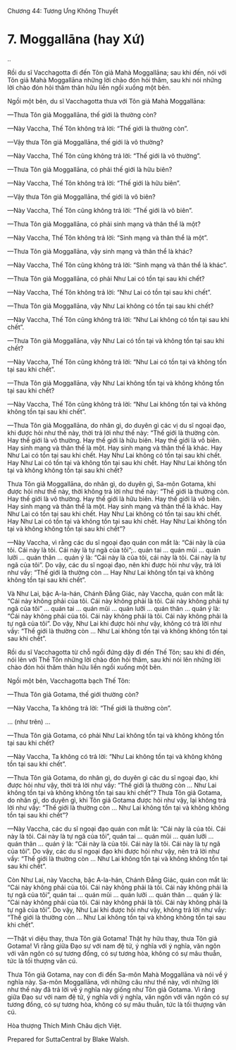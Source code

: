  

Chương 44: Tương Ưng Không Thuyết

# 7\. Moggallāna (hay Xứ)

..

Rồi du sĩ Vacchagotta đi đến Tôn giả Mahà Moggallāna; sau khi đến, nói với Tôn giả Mahà Moggallāna những lời chào đón hỏi thăm, sau khi nói những lời chào đón hỏi thăm thân hữu liền ngồi xuống một bên.

Ngồi một bên, du sĩ Vacchagotta thưa với Tôn giả Mahà Moggallāna:

—Thưa Tôn giả Moggallāna, thế giới là thường còn?

—Này Vaccha, Thế Tôn không trả lời: “Thế giới là thường còn”.

—Vậy thưa Tôn giả Moggallāna, thế giới là vô thường?

—Này Vaccha, Thế Tôn cũng không trả lời: “Thế giới là vô thường”.

—Thưa Tôn giả Moggallāna, có phải thế giới là hữu biên?

—Này Vaccha, Thế Tôn không trả lời: “Thế giới là hữu biên”.

—Vậy thưa Tôn giả Moggallāna, thế giới là vô biên?

—Này Vaccha, Thế Tôn cũng không trả lời: “Thế giới là vô biên”.

—Thưa Tôn giả Moggallāna, có phải sinh mạng và thân thể là một?

—Này Vaccha, Thế Tôn không trả lời: “Sinh mạng và thân thể là một”.

—Thưa Tôn giả Moggallāna, vậy sinh mạng và thân thể là khác?

—Này Vaccha, Thế Tôn cũng không trả lời: “Sinh mạng và thân thể là khác”.

—Thưa Tôn giả Moggallāna, có phải Như Lai có tồn tại sau khi chết?

—Này Vaccha, Thế Tôn không trả lời: “Như Lai có tồn tại sau khi chết”.

—Thưa Tôn giả Moggallāna, vậy Như Lai không có tồn tại sau khi chết?

—Này Vaccha, Thế Tôn cũng không trả lời: “Như Lai không có tồn tại sau khi chết”.

—Thưa Tôn giả Moggallāna, vậy Như Lai có tồn tại và không tồn tại sau khi chết?

—Này Vaccha, Thế Tôn cũng không trả lời: “Như Lai có tồn tại và không tồn tại sau khi chết”.

—Thưa Tôn giả Moggallāna, vậy Như Lai không tồn tại và không không tồn tại sau khi chết?

—Này Vaccha, Thế Tôn cũng không trả lời: “Như Lai không tồn tại và không không tồn tại sau khi chết”.

—Thưa Tôn giả Moggallāna, do nhân gì, do duyên gì các vị du sĩ ngoại đạo, khi được hỏi như thế này, thời trả lời như thế này: “Thế giới là thường còn. Hay thế giới là vô thường. Hay thế giới là hữu biên. Hay thế giới là vô biên. Hay sinh mạng và thân thể là một. Hay sinh mạng và thân thể là khác. Hay Như Lai có tồn tại sau khi chết. Hay Như Lai không có tồn tại sau khi chết. Hay Như Lai có tồn tại và không tồn tại sau khi chết. Hay Như Lai không tồn tại và không không tồn tại sau khi chết?

Thưa Tôn giả Moggallāna, do nhân gì, do duyên gì, Sa-môn Gotama, khi được hỏi như thế này, thời không trả lời như thế này: “Thế giới là thường còn. Hay thế giới là vô thường. Hay thế giới là hữu biên. Hay thế giới là vô biên. Hay sinh mạng và thân thể là một. Hay sinh mạng và thân thể là khác. Hay Như Lai có tồn tại sau khi chết. Hay Như Lai không có tồn tại sau khi chết. Hay Như Lai có tồn tại và không tồn tại sau khi chết. Hay Như Lai không tồn tại và không không tồn tại sau khi chết”?

—Này Vaccha, vì rằng các du sĩ ngoại đạo quán con mắt là: “Cái này là của tôi. Cái này là tôi. Cái này là tự ngã của tôi”;.. quán tai … quán mũi … quán lưỡi … quán thân … quán ý là: “Cái này là của tôi, cái này là tôi. Cái này là tự ngã của tôi”. Do vậy, các du sĩ ngoại đạo, nên khi được hỏi như vậy, trả lời như vầy: “Thế giới là thường còn … Hay Như Lai không tồn tại và không không tồn tại sau khi chết”.

Và Như Lai, bậc A-la-hán, Chánh Ðẳng Giác, này Vaccha, quán con mắt là: “Cái này không phải của tôi. Cái này không phải là tôi. Cái này không phải tự ngã của tôi” … quán tai … quán mũi … quán lưỡi … quán thân … quán ý là: “Cái này không phải của tôi. Cái này không phải là tôi. Cái này không phải là tự ngã của tôi”. Do vậy, Như Lai khi được hỏi như vậy, không có trả lời như vầy: “Thế giới là thường còn … Như Lai không tồn tại và không không tồn tại sau khi chết”.

Rồi du sĩ Vacchagotta từ chỗ ngồi đứng dậy đi đến Thế Tôn; sau khi đi đến, nói lên với Thế Tôn những lời chào đón hỏi thăm, sau khi nói lên những lời chào đón hỏi thăm thân hữu liền ngồi xuống một bên.

Ngồi một bên, Vacchagotta bạch Thế Tôn:

—Thưa Tôn giả Gotama, thế giới thường còn?

—Này Vaccha, Ta không trả lời: “Thế giới là thường còn”.

… (như trên) …

—Thưa Tôn giả Gotama, có phải Như Lai không tồn tại và không không tồn tại sau khi chết?

—Này Vaccha, Ta không có trả lời: “Như Lai không tồn tại và không không tồn tại sau khi chết”.

—Thưa Tôn giả Gotama, do nhân gì, do duyên gì các du sĩ ngoại đạo, khi được hỏi như vậy, thời trả lời như vầy: “Thế giới là thường còn … Như Lai không tồn tại và không không tồn tại sau khi chết”? Thưa Tôn giả Gotama, do nhân gì, do duyên gì, khi Tôn giả Gotama được hỏi như vậy, lại không trả lời như vầy: “Thế giới là thường còn … Như Lai không tồn tại và không không tồn tại sau khi chết”?

—Này Vaccha, các du sĩ ngoại đạo quán con mắt là: “Cái này là của tôi. Cái này là tôi. Cái này là tự ngã của tôi”, quán tai … quán mũi … quán lưỡi … quán thân … quán ý là: “Cái này là của tôi. Cái này là tôi. Cái này là tự ngã của tôi”. Do vậy, các du sĩ ngoại đạo khi được hỏi như vậy, nên trả lời như vầy: “Thế giới là thường còn … Như Lai không tồn tại và không không tồn tại sau khi chết”.

Còn Như Lai, này Vaccha, bậc A-la-hán, Chánh Ðẳng Giác, quán con mắt là: “Cái này không phải của tôi. Cái này không phải là tôi. Cái này không phải là tự ngã của tôi”, quán tai … quán mũi … quán lưỡi … quán thân … quán ý là: “Cái này không phải của tôi. Cái này không phải là tôi. Cái này không phải là tự ngã của tôi”. Do vậy, Như Lai khi được hỏi như vậy, không trả lời như vầy: “Thế giới là thường còn … Như Lai không tồn tại và không không tồn tại sau khi chết”.

—Thật vi diệu thay, thưa Tôn giả Gotama! Thật hy hữu thay, thưa Tôn giả Gotama! Vì rằng giữa Ðạo sư với nam đệ tử, ý nghĩa với ý nghĩa, văn ngôn với văn ngôn có sự tương đồng, có sự tương hòa, không có sự mâu thuẫn, tức là tối thượng văn cú.

Thưa Tôn giả Gotama, nay con đi đến Sa-môn Mahà Moggallāna và nói về ý nghĩa này. Sa-môn Moggallāna, với những câu như thế này, với những lời như thế này đã trả lời về ý nghĩa này giống như Tôn giả Gotama. Vì rằng giữa Ðạo sư với nam đệ tử, ý nghĩa với ý nghĩa, văn ngôn với văn ngôn có sự tương đồng, có sự tương hòa, không có sự mâu thuẫn, tức là tối thượng văn cú.

Hòa thượng Thích Minh Châu dịch Việt.

Prepared for SuttaCentral by Blake Walsh.